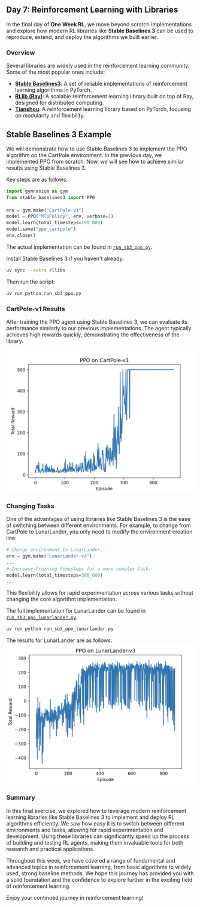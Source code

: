 ## Day 7: Reinforcement Learning with Libraries

In the final day of **One Week RL**, we move beyond scratch implementations and explore how modern RL libraries like **Stable Baselines 3** can be used to reproduce, extend, and deploy the algorithms we built earlier.

### Overview

Several libraries are widely used in the reinforcement learning community. Some of the most popular ones include:
- **[Stable Baselines3](https://github.com/DLR-RM/stable-baselines3)**: A set of reliable implementations of reinforcement learning algorithms in PyTorch.
- **[RLlib (Ray)](https://docs.ray.io/en/latest/rllib/index.html)**: A scalable reinforcement learning library built on top of Ray, designed for distributed computing.
- **[Tianshou](https://tianshou.org/en/latest/)**: A reinforcement learning library based on PyTorch, focusing on modularity and flexibility.

## Stable Baselines 3 Example

We will demonstrate how to use Stable Baselines 3 to implement the PPO algorithm on the CartPole environment. In the previous day, we implemented PPO from scratch. Now, we will see how to achieve similar results using Stable Baselines 3.

Key steps are as follows:

```python
import gymnasium as gym
from stable_baselines3 import PPO

env = gym.make("CartPole-v1")
model = PPO("MlpPolicy", env, verbose=1)
model.learn(total_timesteps=100_000)
model.save("ppo_cartpole")
env.close()
```

The actual implementation can be found in [`run_sb3_ppo.py`](./run_sb3_ppo.py).

Install Stable Baselines 3 if you haven't already:

```bash
uv sync --extra rllibs
```

Then run the script:

```bash
uv run python run_sb3_ppo.py
```

### CartPole-v1 Results

After training the PPO agent using Stable Baselines 3, we can evaluate its performance similarly to our previous implementations. The agent typically achieves high rewards quickly, demonstrating the effectiveness of the library.

![Stable Baselines 3 PPO Performance](sb3-ppo-result.png)

### Changing Tasks

One of the advantages of using libraries like Stable Baselines 3 is the ease of switching between different environments. For example, to change from CartPole to LunarLander, you only need to modify the environment creation line:

```python
# Change environment to LunarLander.
env = gym.make("LunarLander-v3")
...
# Increase training timesteps for a more complex task.
model.learn(total_timesteps=300_000)
...
```
This flexibility allows for rapid experimentation across various tasks without changing the core algorithm implementation.

The full implementation for LunarLander can be found in [`run_sb3_ppo_lunarlander.py`](./run_sb3_ppo_lunarlander.py).

```bash
uv run python run_sb3_ppo_lunarlander.py
```

The results for LunarLander are as follows:
![Stable Baselines 3 PPO LunarLander Performance](sb3-ppo-lunarlander-result.png)

### Summary

In this final exercise, we explored how to leverage modern reinforcement learning libraries like Stable Baselines 3 to implement and deploy RL algorithms efficiently. We saw how easy it is to switch between different environments and tasks, allowing for rapid experimentation and development. Using these libraries can significantly speed up the process of building and testing RL agents, making them invaluable tools for both research and practical applications.

Throughout this week, we have covered a range of fundamental and advanced topics in reinforcement learning, from basic algorithms to widely used, strong baseline methods. We hope this journey has provided you with a solid foundation and the confidence to explore further in the exciting field of reinforcement learning.

Enjoy your continued journey in reinforcement learning!